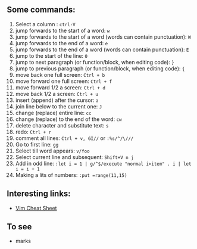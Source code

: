 ## Some commands:

1. Select a column : `ctrl-V`
2. jump forwards to the start of a word: `w`
3. jump forwards to the start of a word (words can contain punctuation): `W`
4. jump forwards to the end of a word: `e`
5. jump forwards to the end of a word (words can contain punctuation): `E`
6. jump to the start of the line: `0`
7. jump to next paragraph (or function/block, when editing code): `}`
8. jump to previous paragraph (or function/block, when editing code): `{`
9. move back one full screen: `Ctrl + b`
10. move forward one full screen: `Ctrl + f`
11. move forward 1/2 a screen: `Ctrl + d`
12. move back 1/2 a screen: `Ctrl + u`
13. insert (append) after the cursor: `a`
14. join line below to the current one: `J`
15. change (replace) entire line: `cc`
16. change (replace) to the end of the word: `cw`
17. delete character and substitute text: `s`
18. redo:  `Ctrl + r`
19. comment all lines: `Ctrl + v, GI//` or `:%s/^/\///`
20. Go to first line: `gg`
21. Select till word appears: `v/foo`
22. Select current line and subsequent: `Shift+V n j`
23. Add in odd line: `:let i = 1 | g/^$/execute "normal i>item" . i | let i = i + 1`
24. Making a lits of numbers: `:put =range(11,15)`

## Interesting links:

* [Vim Cheat Sheet](https://vim.rtorr.com/)

## To see

* marks
